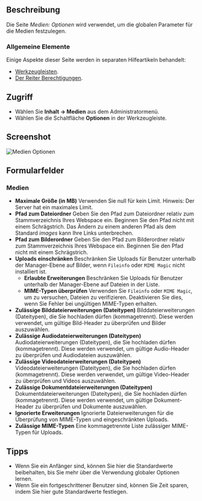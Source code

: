<!-- Filename: Help4.x:Media:_Options / Display title: Medien: Optionen -->
## Beschreibung

Die Seite *Medien: Optionen* wird verwendet, um die globalen Parameter für die Medien festzulegen.

### Allgemeine Elemente

Einige Aspekte dieser Seite werden in separaten Hilfeartikeln behandelt:

* [Werkzeugleisten](jdocmanual?article=help/common-elements/toolbars).
* [Der Reiter Berechtigungen](jdocmanual?article=help/common-elements/edit-permissions).

## Zugriff

- Wählen Sie **Inhalt → Medien** aus dem Administratormenü.
- Wählen Sie die Schaltfläche **Optionen** in der Werkzeugleiste.

## Screenshot

![Medien Optionen](../../../de/images/media/media-options.png)

## Formularfelder

### Medien

- **Maximale Größe (in MB)** Verwenden Sie null für kein Limit. Hinweis: Der Server hat ein maximales Limit.
- **Pfad zum Dateiordner** Geben Sie den Pfad zum Dateiordner relativ zum Stammverzeichnis Ihres Webspace ein. Beginnen Sie den Pfad nicht mit einem Schrägstrich. Das Ändern zu einem anderen Pfad als dem Standard *images* kann Ihre Links unterbrechen.
- **Pfad zum Bilderordner** Geben Sie den Pfad zum Bilderordner relativ zum Stammverzeichnis Ihres Webspace ein. Beginnen Sie den Pfad nicht mit einem Schrägstrich.
- **Uploads einschränken** Beschränken Sie Uploads für Benutzer unterhalb der Manager-Ebene auf Bilder, wenn `Fileinfo` oder `MIME Magic` nicht installiert ist.
  - **Erlaubte Erweiterungen** Beschränken Sie Uploads für Benutzer unterhalb der Manager-Ebene auf Dateien in der Liste.
  - **MIME-Typen überprüfen** Verwenden Sie `Fileinfo` oder `MIME Magic`, um zu versuchen, Dateien zu verifizieren. Deaktivieren Sie dies, wenn Sie Fehler bei ungültigen MIME-Typen erhalten.
- **Zulässige Bilddateierweiterungen (Dateitypen)** Bilddateierweiterungen (Dateitypen), die Sie hochladen dürfen (kommagetrennt). Diese werden verwendet, um gültige Bild-Header zu überprüfen und Bilder auszuwählen.
- **Zulässige Audiodateierweiterungen (Dateitypen)** Audiodateierweiterungen (Dateitypen), die Sie hochladen dürfen (kommagetrennt). Diese werden verwendet, um gültige Audio-Header zu überprüfen und Audiodateien auszuwählen.
- **Zulässige Videodateierweiterungen (Dateitypen)** Videodateierweiterungen (Dateitypen), die Sie hochladen dürfen (kommagetrennt). Diese werden verwendet, um gültige Video-Header zu überprüfen und Videos auszuwählen.
- **Zulässige Dokumentdateierweiterungen (Dateitypen)** Dokumentdateierweiterungen (Dateitypen), die Sie hochladen dürfen (kommagetrennt). Diese werden verwendet, um gültige Dokument-Header zu überprüfen und Dokumente auszuwählen.
- **Ignorierte Erweiterungen** Ignorierte Dateierweiterungen für die Überprüfung von MIME-Typen und eingeschränkten Uploads.
- **Zulässige MIME-Typen** Eine kommagetrennte Liste zulässiger MIME-Typen für Uploads.

## Tipps

- Wenn Sie ein Anfänger sind, können Sie hier die Standardwerte beibehalten, bis Sie mehr über die Verwendung globaler Optionen lernen.
- Wenn Sie ein fortgeschrittener Benutzer sind, können Sie Zeit sparen, indem Sie hier gute Standardwerte festlegen.
